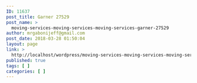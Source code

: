 ```yaml
---
ID: 11637
post_title: Garner 27529
post_name: >
  moving-services-moving-services-moving-services-garner-27529
author: mrgabonijeff@gmail.com
post_date: 2018-03-28 01:50:04
layout: page
link: >
  http://localhost/wordpress/moving-services-moving-services-moving-services-garner-27529/
published: true
tags: [ ]
categories: [ ]
---
```

